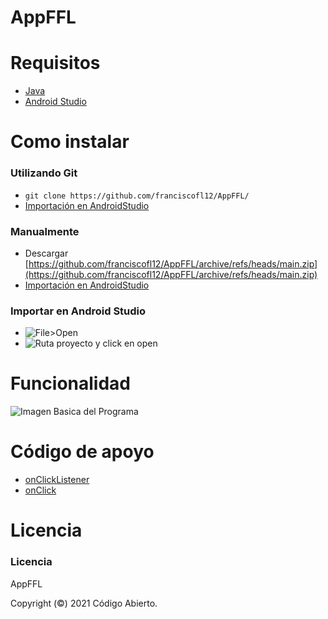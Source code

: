 # AppFFL

# Requisitos
 - [Java](https://www.oracle.com/es/java/technologies/javase-downloads.html)
 - [Android Studio](https://developer.android.com/studio)

# Como instalar

### Utilizando Git ###
 - ` git clone https://github.com/franciscofl12/AppFFL/ ` 
 - [Importación en AndroidStudio](#Importar)

### Manualmente ###
 - Descargar [https://github.com/franciscofl12/AppFFL/archive/refs/heads/main.zip](https://github.com/franciscofl12/AppFFL/archive/refs/heads/main.zip)
 - [Importación en AndroidStudio](#Importar)

### Importar en Android Studio ###
<a name="Importar"></a>
- ![File>Open](https://gyazo.com/b52dd576f5b728fef388f320ac49ea2a.png "File>Open")
- ![Ruta proyecto y click en open](https://gyazo.com/5447c7169f0143bf44829ffb4e64b0f9.png "Ruta Proyecto y click en open")

# Funcionalidad

![Imagen Basica del Programa](https://gyazo.com/92784f9dc7a19a4ef727d25f100c7aa8.png)

# Código de apoyo

- [onClickListener](https://stackoverflow.com/questions/5588804/android-button-setonclicklistener-design)
- [onClick](https://developer.android.com/guide/topics/ui/ui-events?hl=es-419)

# Licencia

### Licencia ###
AppFFL

Copyright (©) 2021 Código Abierto.
